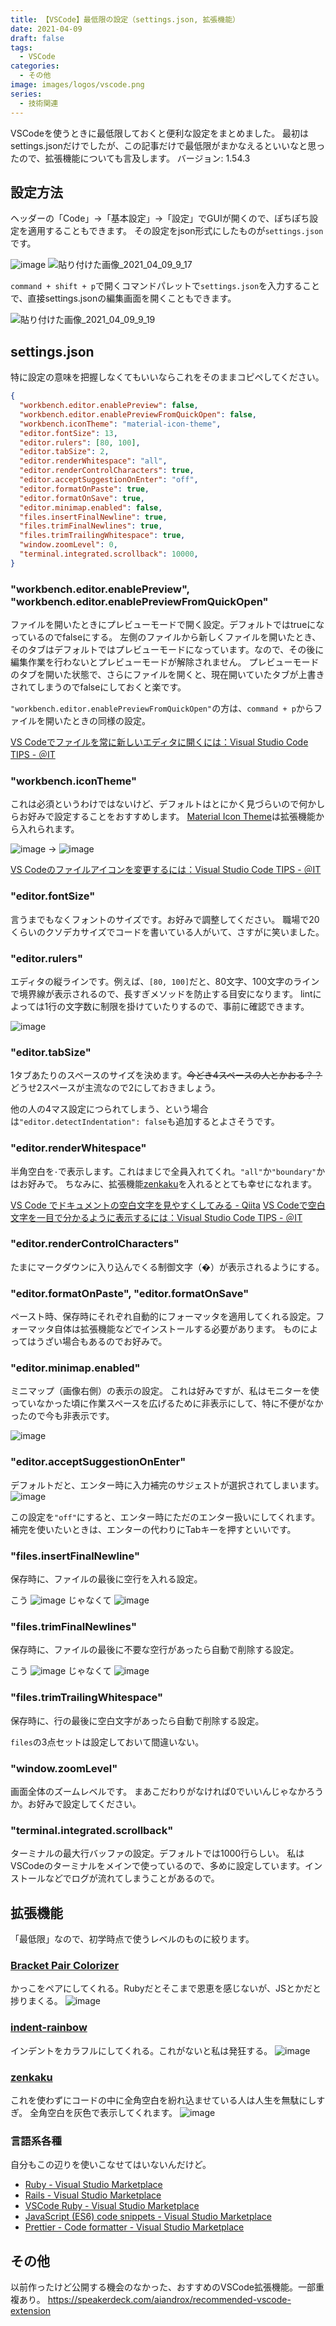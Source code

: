 ```yaml
---
title: 【VSCode】最低限の設定（settings.json, 拡張機能）
date: 2021-04-09
draft: false
tags:
  - VSCode
categories:
  - その他
image: images/logos/vscode.png
series:
  - 技術関連
---
```


VSCodeを使うときに最低限しておくと便利な設定をまとめました。
最初はsettings.jsonだけでしたが、この記事だけで最低限がまかなえるといいなと思ったので、拡張機能についても言及します。
バージョン: 1.54.3


## 設定方法

ヘッダーの「Code」→「基本設定」→「設定」でGUIが開くので、ぽちぽち設定を適用することもできます。
その設定をjson形式にしたものが`settings.json`です。

![image](https://user-images.githubusercontent.com/44717752/114111049-f774fe00-9913-11eb-8db5-34eea696601b.png)
![貼り付けた画像_2021_04_09_9_17](https://user-images.githubusercontent.com/44717752/114111225-75390980-9914-11eb-94bc-d5a56078210f.png)

`command + shift + p`で開くコマンドパレットで`settings.json`を入力することで、直接settings.jsonの編集画面を開くこともできます。

![貼り付けた画像_2021_04_09_9_19](https://user-images.githubusercontent.com/44717752/114111338-c9dc8480-9914-11eb-875c-ed5583c2d081.png)


## settings.json

特に設定の意味を把握しなくてもいいならこれをそのままコピペしてください。

```json:settings.json
{
  "workbench.editor.enablePreview": false,
  "workbench.editor.enablePreviewFromQuickOpen": false,
  "workbench.iconTheme": "material-icon-theme",
  "editor.fontSize": 13,
  "editor.rulers": [80, 100],
  "editor.tabSize": 2,
  "editor.renderWhitespace": "all",
  "editor.renderControlCharacters": true,
  "editor.acceptSuggestionOnEnter": "off",
  "editor.formatOnPaste": true,
  "editor.formatOnSave": true,
  "editor.minimap.enabled": false,
  "files.insertFinalNewline": true,
  "files.trimFinalNewlines": true,
  "files.trimTrailingWhitespace": true,
  "window.zoomLevel": 0,
  "terminal.integrated.scrollback": 10000,
}
```

### "workbench.editor.enablePreview", "workbench.editor.enablePreviewFromQuickOpen"

ファイルを開いたときにプレビューモードで開く設定。デフォルトではtrueになっているのでfalseにする。
左側のファイルから新しくファイルを開いたとき、そのタブはデフォルトではプレビューモードになっています。なので、その後に編集作業を行わないとプレビューモードが解除されません。
プレビューモードのタブを開いた状態で、さらにファイルを開くと、現在開いていたタブが上書きされてしまうのでfalseにしておくと楽です。

`"workbench.editor.enablePreviewFromQuickOpen"`の方は、`command + p`からファイルを開いたときの同様の設定。

[VS Codeでファイルを常に新しいエディタに開くには：Visual Studio Code TIPS \- ＠IT](https://www.atmarkit.co.jp/ait/articles/1806/15/news026.html)


### "workbench.iconTheme"

これは必須というわけではないけど、デフォルトはとにかく見づらいので何かしらお好みで設定することをおすすめします。
[Material Icon Theme](https://marketplace.visualstudio.com/items?itemName=PKief.material-icon-theme)は拡張機能から入れられます。

![image](https://user-images.githubusercontent.com/44717752/114112354-2b055780-9917-11eb-8a1f-b602063fb22c.png) → ![image](https://user-images.githubusercontent.com/44717752/114112297-0f01b600-9917-11eb-88c8-f070bc7a1191.png)

[VS Codeのファイルアイコンを変更するには：Visual Studio Code TIPS \- ＠IT](https://www.atmarkit.co.jp/ait/articles/1807/06/news025.html)


### "editor.fontSize"

言うまでもなくフォントのサイズです。お好みで調整してください。
職場で20くらいのクソデカサイズでコードを書いている人がいて、さすがに笑いました。


### "editor.rulers"

エディタの縦ラインです。例えば、`[80, 100]`だと、80文字、100文字のラインで境界線が表示されるので、長すぎメソッドを防止する目安になります。
lintによっては1行の文字数に制限を掛けていたりするので、事前に確認できます。

![image](https://user-images.githubusercontent.com/44717752/114113257-293c9380-9919-11eb-920a-4509661dc090.png)


### "editor.tabSize"

1タブあたりのスペースのサイズを決めます。~~今どき4スペースの人とかおる？？~~
どうせ2スペースが主流なので2にしておきましょう。

他の人の4マス設定につられてしまう、という場合は`"editor.detectIndentation": false`も追加するとよさそうです。


### "editor.renderWhitespace"

半角空白を`･`で表示します。これはまじで全員入れてくれ。`"all"`か`"boundary"`かはお好みで。
ちなみに、拡張機能[zenkaku](https://marketplace.visualstudio.com/items?itemName=mosapride.zenkaku)を入れるととても幸せになれます。

[VS Code でドキュメントの空白文字を見やすくしてみる \- Qiita](https://qiita.com/satokaz/items/cb45d82f6f8f1e24c0d6)
[VS Codeで空白文字を一目で分かるように表示するには：Visual Studio Code TIPS \- ＠IT](https://www.atmarkit.co.jp/ait/articles/1809/21/news024.html)


### "editor.renderControlCharacters"

たまにマークダウンに入り込んでくる制御文字（�）が表示されるようにする。


### "editor.formatOnPaste", "editor.formatOnSave"

ペースト時、保存時にそれぞれ自動的にフォーマッタを適用してくれる設定。フォーマッタ自体は拡張機能などでインストールする必要があります。
ものによってはうざい場合もあるのでお好みで。


### "editor.minimap.enabled"

ミニマップ（画像右側）の表示の設定。
これは好みですが、私はモニターを使っていなかった頃に作業スペースを広げるために非表示にして、特に不便がなかったので今も非表示です。

![image](https://user-images.githubusercontent.com/44717752/114115036-00b69880-991d-11eb-95c2-73b96491164f.png)


### "editor.acceptSuggestionOnEnter"

デフォルトだと、エンター時に入力補完のサジェストが選択されてしまいます。
![image](https://user-images.githubusercontent.com/44717752/114557068-428c6980-9ca4-11eb-854c-9c7c8d5ac768.png)

この設定を`"off"`にすると、エンター時にただのエンター扱いにしてくれます。
補完を使いたいときは、エンターの代わりにTabキーを押すといいです。


### "files.insertFinalNewline"

保存時に、ファイルの最後に空行を入れる設定。

こう ![image](https://user-images.githubusercontent.com/44717752/114114463-db755a80-991b-11eb-9c1d-9aced9a303d3.png) じゃなくて ![image](https://user-images.githubusercontent.com/44717752/114114441-d3b5b600-991b-11eb-8ef2-e6c334ad284b.png)

### "files.trimFinalNewlines"

保存時に、ファイルの最後に不要な空行があったら自動で削除する設定。

こう ![image](https://user-images.githubusercontent.com/44717752/114114545-08297200-991c-11eb-867e-f1caef360e30.png) じゃなくて ![image](https://user-images.githubusercontent.com/44717752/114114558-0c558f80-991c-11eb-9730-2d5bb81c48b9.png)


### "files.trimTrailingWhitespace"

保存時に、行の最後に空白文字があったら自動で削除する設定。

`files`の3点セットは設定しておいて間違いない。


### "window.zoomLevel"

画面全体のズームレベルです。
まあこだわりがなければ0でいいんじゃなかろうか。お好みで設定してください。


### "terminal.integrated.scrollback"

ターミナルの最大行バッファの設定。デフォルトでは1000行らしい。
私はVSCodeのターミナルをメインで使っているので、多めに設定しています。インストールなどでログが流れてしまうことがあるので。


## 拡張機能

「最低限」なので、初学時点で使うレベルのものに絞ります。

### [Bracket Pair Colorizer](https://marketplace.visualstudio.com/items?itemName=CoenraadS.bracket-pair-colorizer)

かっこをペアにしてくれる。Rubyだとそこまで恩恵を感じないが、JSとかだと捗りまくる。
![image](https://user-images.githubusercontent.com/44717752/114136286-6cacf700-9945-11eb-8653-1d080d9e37db.png)


### [indent\-rainbow](https://marketplace.visualstudio.com/items?itemName=oderwat.indent-rainbow)

インデントをカラフルにしてくれる。これがないと私は発狂する。
![image](https://user-images.githubusercontent.com/44717752/114136222-530baf80-9945-11eb-902d-9d7fe6a2a9dc.png)


### [zenkaku](https://marketplace.visualstudio.com/items?itemName=mosapride.zenkaku)

これを使わずにコードの中に全角空白を紛れ込ませている人は人生を無駄にしすぎ。
全角空白を灰色で表示してくれます。
![image](https://user-images.githubusercontent.com/44717752/114138193-4046aa00-9948-11eb-9f6e-464354e17098.png)


### 言語系各種

自分もこの辺りを使いこなせてはいないんだけど。

- [Ruby \- Visual Studio Marketplace](https://marketplace.visualstudio.com/items?itemName=rebornix.Ruby)
- [Rails \- Visual Studio Marketplace](https://marketplace.visualstudio.com/items?itemName=bung87.rails)
- [VSCode Ruby \- Visual Studio Marketplace](https://marketplace.visualstudio.com/items?itemName=wingrunr21.vscode-ruby)
- [JavaScript \(ES6\) code snippets \- Visual Studio Marketplace](https://marketplace.visualstudio.com/items?itemName=xabikos.JavaScriptSnippets)
- [Prettier \- Code formatter \- Visual Studio Marketplace](https://marketplace.visualstudio.com/items?itemName=esbenp.prettier-vscode)


## その他

以前作ったけど公開する機会のなかった、おすすめのVSCode拡張機能。一部重複あり。
https://speakerdeck.com/aiandrox/recommended-vscode-extension
